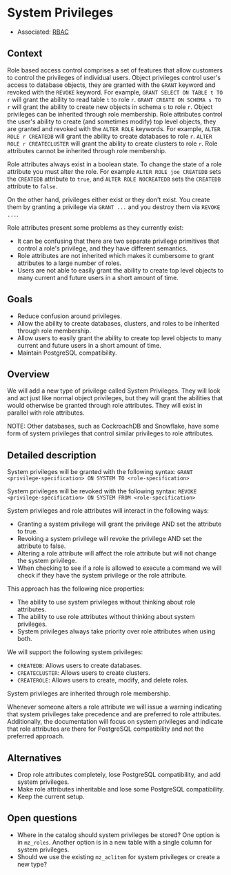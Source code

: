 # System Privileges

- Associated: [RBAC](20230216_role_based_access_control.md)

## Context

Role based access control comprises a set of features that allow customers to control the
privileges of individual users. Object privileges control user's access to database objects, they
are granted with the `GRANT` keyword and revoked with the `REVOKE` keyword. For example,
`GRANT SELECT ON TABLE t TO r` will grant the ability to read table `t` to role `r`. `GRANT CREATE
ON SCHEMA s TO r` will grant the ability to create new objects in schema `s` to role `r`. Object
privileges can be inherited through role membership. Role attributes control the user's ability to
create (and sometimes modify) top level objects, they are granted and revoked with the `ALTER ROLE`
keywords. For example, `ALTER ROLE r CREATEDB` will grant the ability to create databases to
role `r`. `ALTER ROLE r CREATECLUSTER` will grant the ability to create clusters to role `r`. Role
attributes cannot be inherited through role membership.

Role attributes always exist in a boolean state. To change the state of a role attribute you must
alter the role. For example `ALTER ROLE joe CREATEDB` sets the `CREATEDB` attribute to `true`,
and `ALTER ROLE NOCREATEDB` sets the `CREATEDB` attribute to `false`.

On the other hand, privileges either exist or they don't exist. You create them by granting a
privilege via `GRANT ...` and you destroy them via `REVOKE ...`.

Role attributes present some problems as they currently exist:

- It can be confusing that there are two separate privilege primitives that control a role's
  privilege, and they have different semantics.
- Role attributes are not inherited which makes it cumbersome to grant attributes to a large
  number of roles.
- Users are not able to easily grant the ability to create top level objects to many current and
  future users in a short amount of time.

## Goals

- Reduce confusion around privileges.
- Allow the ability to create databases, clusters, and roles to be inherited through role
  membership.
- Allow users to easily grant the ability to create top level objects to many current and future
  users in a short amount of time.
- Maintain PostgreSQL compatibility.

## Overview

We will add a new type of privilege called System Privileges. They will look and act just like
normal object privileges, but they will grant the abilities that would otherwise be granted through
role attributes. They will exist in parallel with role attributes.

NOTE: Other databases, such as CockroachDB and Snowflake, have some form of system privileges that
control similar privileges to role attributes.

## Detailed description

System privileges will be granted with the following syntax:
`GRANT <privilege-specification> ON SYSTEM TO <role-specification>`

System privileges will be revoked with the following syntax:
`REVOKE <privilege-specification> ON SYSTEM FROM <role-specification>`

System privileges and role attributes will interact in the following ways:

- Granting a system privilege will grant the privilege AND set the attribute to true.
- Revoking a system privilege will revoke the privilege AND set the attribute to false.
- Altering a role attribute will affect the role attribute but will not change the system privilege.
- When checking to see if a role is allowed to execute a command we will check if they have the
  system privilege or the role attribute.

This approach has the following nice properties:

- The ability to use system privileges without thinking about role attributes.
- The ability to use role attributes without thinking about system privileges.
- System privileges always take priority over role attributes when using both.

We will support the following system privileges:

- `CREATEDB`: Allows users to create databases.
- `CREATECLUSTER`: Allows users to create clusters.
- `CREATEROLE`: Allows users to create, modify, and delete roles.

System privileges are inherited through role membership.

Whenever someone alters a role attribute we will issue a warning indicating that system privileges
take precedence and are preferred to role attributes. Additionally, the documentation will focus on
system privileges and indicate that role attributes are there for PostgreSQL compatibility and not
the preferred approach.

## Alternatives

- Drop role attributes completely, lose PostgreSQL compatibility, and add system privileges.
- Make role attributes inheritable and lose some PostgreSQL compatibility.
- Keep the current setup.

## Open questions

- Where in the catalog should system privileges be stored? One option is in `mz_roles`. Another
  option is in a new table with a single column for system privileges.
- Should we use the existing `mz_aclitem` for system privileges or create a new type?
